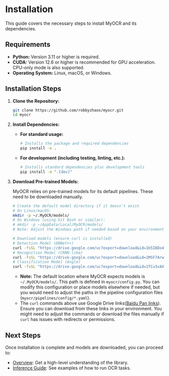 # Installation

This guide covers the necessary steps to install MyOCR and its dependencies.

## Requirements

*   **Python:** Version 3.11 or higher is required.
*   **CUDA:** Version 12.6 or higher is recommended for GPU acceleration. CPU-only mode is also supported.
*   **Operating System:** Linux, macOS, or Windows.

## Installation Steps

1.  **Clone the Repository:**

    ```bash
    git clone https://github.com/robbyzhaox/myocr.git
    cd myocr
    ```

2.  **Install Dependencies:**

    *   **For standard usage:**
        ```bash
        # Installs the package and required dependencies
        pip install -e .
        ```
    *   **For development (including testing, linting, etc.):**
        ```bash
        # Installs standard dependencies plus development tools
        pip install -e ".[dev]"
        ```

3.  **Download Pre-trained Models:**

    MyOCR relies on pre-trained models for its default pipelines. These need to be downloaded manually.

    ```bash
    # Create the default model directory if it doesn't exist
    # On Linux/macOS:
    mkdir -p ~/.MyOCR/models/
    # On Windows (using Git Bash or similar):
    # mkdir -p ~/AppData/Local/MyOCR/models/
    # Note: Adjust the Windows path if needed based on your environment.

    # Download models (ensure curl is installed)
    # Detection Model (DBNet++)
    curl -fsSL "https://drive.google.com/uc?export=download&id=1b5I8Do4ODU9xE_dinDGZMraq4GDgHPH9" -o ~/.MyOCR/models/dbnet++.onnx
    # Recognition Model (CRNN-like)
    curl -fsSL "https://drive.google.com/uc?export=download&id=1MSF7ArwmRjM4anDiMnqhlzj1GE_J7gnX" -o ~/.MyOCR/models/rec.onnx
    # Classification Model (Angle)
    curl -fsSL "https://drive.google.com/uc?export=download&id=1TCu3vAXNVmPBY2KtoEBTGOE6tpma0puX" -o ~/.MyOCR/models/cls.onnx
    ```

    *   **Note:** The default location where MyOCR expects models is `~/.MyOCR/models/`. This path is defined in `myocr/config.py`. You can modify this configuration or place models elsewhere if needed, but you would need to adjust the paths in the pipeline configuration files (`myocr/pipelines/config/*.yaml`).
    *   The `curl` commands above use Google Drive links([Baidu Pan links](https://pan.baidu.com/s/122p9zqepWfbEmZPKqkzGBA?pwd=yq6j)). Ensure you can download from these links in your environment. You might need to adjust the commands or download the files manually if `curl` has issues with redirects or permissions.

## Next Steps

Once installation is complete and models are downloaded, you can proceed to:

*   [Overview](overview.md): Get a high-level understanding of the library.
*   [Inference Guide](../../inference/index.md): See examples of how to run OCR tasks.